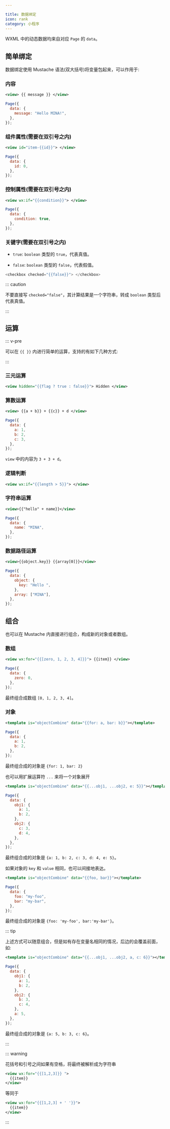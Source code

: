 ```yaml
---

title: 数据绑定
icon: rank
category: 小程序
---
```


WXML 中的动态数据均来自对应 `Page` 的 `data`。

<!-- more -->

## 简单绑定

数据绑定使用 Mustache 语法(双大括号)将变量包起来，可以作用于:

### 内容

```xml
<view> {{ message }} </view>
```

```js
Page({
  data: {
    message: "Hello MINA!",
  },
});
```

### 组件属性(需要在双引号之内)

```xml
<view id="item-{{id}}"> </view>
```

```js
Page({
  data: {
    id: 0,
  },
});
```

### 控制属性(需要在双引号之内)

```xml
<view wx:if="{{condition}}"> </view>
```

```js
Page({
  data: {
    condition: true,
  },
});
```

### 关键字(需要在双引号之内)

- `true`: `boolean` 类型的 `true`，代表真值。

- `false`: `boolean` 类型的 `false`，代表假值。

```js
<checkbox checked="{{false}}"> </checkbox>
```

::: caution

不要直接写 `checked="false"`，其计算结果是一个字符串，转成 `boolean` 类型后代表真值。

:::

## 运算

::: v-pre

可以在 `{{ }}` 内进行简单的运算，支持的有如下几种方式:

:::

### 三元运算

```xml
<view hidden="{{flag ? true : false}}"> Hidden </view>
```

### 算数运算

```xml
<view> {{a + b}} + {{c}} + d </view>
```

```js
Page({
  data: {
    a: 1,
    b: 2,
    c: 3,
  },
});
```

`view` 中的内容为 `3 + 3 + d`。

### 逻辑判断

```xml
<view wx:if="{{length > 5}}"> </view>
```

### 字符串运算

```xml
<view>{{"hello" + name}}</view>
```

```js
Page({
  data: {
    name: "MINA",
  },
});
```

### 数据路径运算

```xml
<view>{{object.key}} {{array[0]}}</view>
```

```js
Page({
  data: {
    object: {
      key: "Hello ",
    },
    array: ["MINA"],
  },
});
```

## 组合

也可以在 Mustache 内直接进行组合，构成新的对象或者数组。

### 数组

```xml
<view wx:for="{{[zero, 1, 2, 3, 4]}}"> {{item}} </view>
```

```js
Page({
  data: {
    zero: 0,
  },
});
```

最终组合成数组 `[0, 1, 2, 3, 4]`。

### 对象

```xml
<template is="objectCombine" data="{{for: a, bar: b}}"></template>
```

```js
Page({
  data: {
    a: 1,
    b: 2,
  },
});
```

最终组合成的对象是 `{for: 1, bar: 2}`

也可以用扩展运算符 `...` 来将一个对象展开

```xml
<template is="objectCombine" data="{{...obj1, ...obj2, e: 5}}"></template>
```

```js
Page({
  data: {
    obj1: {
      a: 1,
      b: 2,
    },
    obj2: {
      c: 3,
      d: 4,
    },
  },
});
```

最终组合成的对象是 `{a: 1, b: 2, c: 3, d: 4, e: 5}`。

如果对象的 `key` 和 `value` 相同，也可以间接地表达。

```xml
<template is="objectCombine" data="{{foo, bar}}"></template>
```

```js
Page({
  data: {
    foo: "my-foo",
    bar: "my-bar",
  },
});
```

最终组合成的对象是 `{foo: 'my-foo', bar:'my-bar'}`。

::: tip

上述方式可以随意组合，但是如有存在变量名相同的情况，后边的会覆盖前面，如:

```xml
<template is="objectCombine" data="{{...obj1, ...obj2, a, c: 6}}"></template>
```

```js
Page({
  data: {
    obj1: {
      a: 1,
      b: 2,
    },
    obj2: {
      b: 3,
      c: 4,
    },
    a: 5,
  },
});
```

最终组合成的对象是 `{a: 5, b: 3, c: 6}`。

:::

::: warning

花括号和引号之间如果有空格，将最终被解析成为字符串

```xml
<view wx:for="{{[1,2,3]}} ">
  {{item}}
</view>
```

等同于

```xml
<view wx:for="{{[1,2,3] + ' '}}">
  {{item}}
</view>
```

:::
